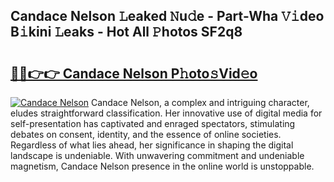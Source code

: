 ## Candace Nelson 𝙻eaked 𝙽u𝚍e - Part-Wha 𝚅𝚒deo B𝚒kini 𝙻eaks - Hot All 𝙿hotos SF2q8

# <h2><a href="http://ld0sglk.urlbe.top/?page=Candace+Nelson">🔗🔗👉👉 Candace Nelson P𝚑oto𝚜Vid𝚎o</a></h2>

[![Candace Nelson](https://i.imgur.com/eBuTRDB.gif)](http://ld0sglk.urlbe.top/?page=Candace+Nelson)
Candace Nelson, a complex and intriguing character, eludes straightforward classification. Her innovative use of digital media for self-presentation has captivated and enraged spectators, stimulating debates on consent, identity, and the essence of online societies. Regardless of what lies ahead, her significance in shaping the digital landscape is undeniable. With unwavering commitment and undeniable magnetism, Candace Nelson presence in the online world is unstoppable.
